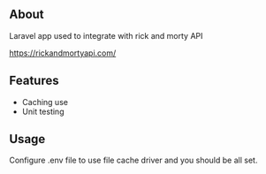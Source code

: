 
## About 

Laravel app used to integrate with rick and morty API 

https://rickandmortyapi.com/

## Features

- Caching use
- Unit testing

## Usage

Configure .env file to use file cache driver and you should be all set.

